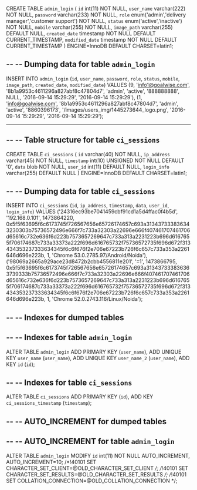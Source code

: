 
CREATE TABLE `admin_login` (
  `id` int(11) NOT NULL,
  `user_name` varchar(222) NOT NULL,
  `password` varchar(233) NOT NULL,
  `role` enum('admin','delivery manager','customer support') NOT NULL,
  `status` enum('active','inactive') NOT NULL,
  `mobile` varchar(255) NOT NULL,
  `image_path` varchar(255) DEFAULT NULL,
  `created_date` timestamp NOT NULL DEFAULT CURRENT_TIMESTAMP,
  `modified_date` timestamp NOT NULL DEFAULT CURRENT_TIMESTAMP
) ENGINE=InnoDB DEFAULT CHARSET=latin1;

--
-- Dumping data for table `admin_login`
--

INSERT INTO `admin_login` (`id`, `user_name`, `password`, `role`, `status`, `mobile`, `image_path`, `created_date`, `modified_date`) VALUES
(9, 'info1@goalwise.com', '8b1a9953c4611296a827abf8c47804d7', 'admin', 'active', '888888888', NULL, '2016-09-14 15:29:29', '2016-09-14 15:29:29'),
(1, 'info@goalwise.com', '8b1a9953c4611296a827abf8c47804d7', 'admin', 'active', '8860396173', '/images/users_img/1445273644_logo.png', '2016-09-14 15:29:29', '2016-09-14 15:29:29');

-- --------------------------------------------------------

--
-- Table structure for table `ci_sessions`
--

CREATE TABLE `ci_sessions` (
  `id` varchar(40) NOT NULL,
  `ip_address` varchar(45) NOT NULL,
  `timestamp` int(10) UNSIGNED NOT NULL DEFAULT '0',
  `data` blob NOT NULL,
  `user_id` int(11) DEFAULT NULL,
  `login_info` varchar(255) DEFAULT NULL
) ENGINE=InnoDB DEFAULT CHARSET=latin1;

--
-- Dumping data for table `ci_sessions`
--

INSERT INTO `ci_sessions` (`id`, `ip_address`, `timestamp`, `data`, `user_id`, `login_info`) VALUES
('24316ec93be7041459cbf91cd1a5d4ffac0f4b5d', '192.168.0.101', 1473864220, 0x5f5f63695f6c6173745f726567656e65726174657c693a313437333836343230303b75736572496e666f7c733a32303a22696e666f407461707461706d65616c732e636f6d223b7573657269647c733a313a2231223b696d6167655f706174687c733a33373a222f696d616765732f75736572735f696d672f313434353237333634345f6c6f676f2e706e67223b726f6c657c733a353a2261646d696e223b, 1, 'Chrome 53.0.2785.97/Android/Noida'),
('98069a2665a929ace23d8472b2cbb4556811e201', '::1', 1473866795, 0x5f5f63695f6c6173745f726567656e65726174657c693a313437333836363739333b75736572496e666f7c733a32303a22696e666f407461707461706d65616c732e636f6d223b7573657269647c733a313a2231223b696d6167655f706174687c733a33373a222f696d616765732f75736572735f696d672f313434353237333634345f6c6f676f2e706e67223b726f6c657c733a353a2261646d696e223b, 1, 'Chrome 52.0.2743.116/Linux/Noida');

--
-- Indexes for dumped tables
--

--
-- Indexes for table `admin_login`
--
ALTER TABLE `admin_login`
  ADD PRIMARY KEY (`user_name`),
  ADD UNIQUE KEY `user_name` (`user_name`),
  ADD UNIQUE KEY `user_name_2` (`user_name`),
  ADD KEY `id` (`id`);

--
-- Indexes for table `ci_sessions`
--
ALTER TABLE `ci_sessions`
  ADD PRIMARY KEY (`id`),
  ADD KEY `ci_sessions_timestamp` (`timestamp`);

--
-- AUTO_INCREMENT for dumped tables
--

--
-- AUTO_INCREMENT for table `admin_login`
--
ALTER TABLE `admin_login`
  MODIFY `id` int(11) NOT NULL AUTO_INCREMENT, AUTO_INCREMENT=10;
/*!40101 SET CHARACTER_SET_CLIENT=@OLD_CHARACTER_SET_CLIENT */;
/*!40101 SET CHARACTER_SET_RESULTS=@OLD_CHARACTER_SET_RESULTS */;
/*!40101 SET COLLATION_CONNECTION=@OLD_COLLATION_CONNECTION */;